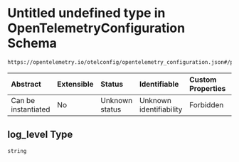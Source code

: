 # Untitled undefined type in OpenTelemetryConfiguration Schema

```txt
https://opentelemetry.io/otelconfig/opentelemetry_configuration.json#/properties/log_level
```



| Abstract            | Extensible | Status         | Identifiable            | Custom Properties | Additional Properties | Access Restrictions | Defined In                                                                                               |
| :------------------ | :--------- | :------------- | :---------------------- | :---------------- | :-------------------- | :------------------ | :------------------------------------------------------------------------------------------------------- |
| Can be instantiated | No         | Unknown status | Unknown identifiability | Forbidden         | Allowed               | none                | [opentelemetry\_configuration.json\*](../schema/opentelemetry_configuration.json "open original schema") |

## log\_level Type

`string`
